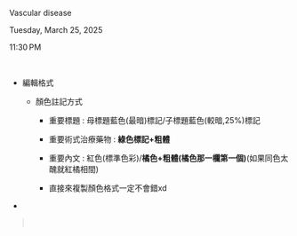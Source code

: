 Vascular disease

Tuesday, March 25, 2025

11:30 PM

 

- 編輯格式

  - 顏色註記方式

    - 重要標題 : 母標題藍色(最暗)標記/子標題藍色(較暗,25%)標記

    - 重要術式治療藥物 : **綠色標記+粗體**

    - 重要內文 : 紅色(標準色彩)/**橘色+粗體(橘色那一欄第一個)**(如果同色太醜就紅橘相間)

    - 直接來複製顏色格式一定不會錯xd

-  

>  
